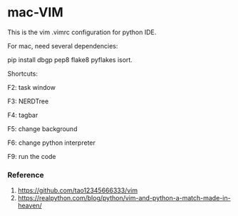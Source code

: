 # mac-VIM
This is the vim .vimrc configuration for python IDE.




For mac, need several dependencies: 

pip install dbgp pep8 flake8 pyflakes isort.




Shortcuts:

F2: task window

F3: NERDTree

F4: tagbar

F5: change background

F6: change python interpreter

F9: run the code





### Reference
1. https://github.com/tao12345666333/vim
2. https://realpython.com/blog/python/vim-and-python-a-match-made-in-heaven/
